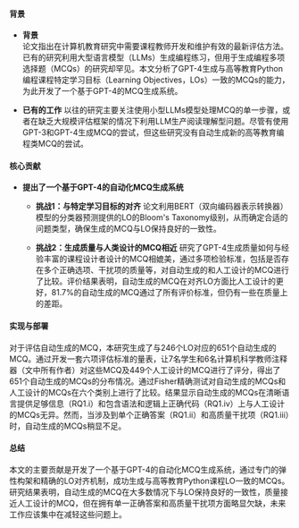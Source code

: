 #### 背景
- **背景**       
    论文指出在计算机教育研究中需要课程教师开发和维护有效的最新评估方法。已有的研究利用大型语言模型（LLMs）生成编程练习，但用于生成编程多项选择题（MCQs）的研究却罕见。本文分析了GPT-4生成与高等教育Python编程课程特定学习目标（Learning Objectives，LOs）一致的MCQs的能力，为此开发了一个基于GPT-4的MCQ生成系统。

- **已有的工作**
    以往的研究主要关注使用小型LLMs模型处理MCQ的单一步骤，或者在缺乏大规模评估框架的情况下利用LLM生产阅读理解型问题。尽管有使用GPT-3和GPT-4生成MCQ的尝试，但这些研究没有自动生成新的高等教育编程类MCQ的尝试。

#### 核心贡献
- **提出了一个基于GPT-4的自动化MCQ生成系统**
    - **挑战1：与特定学习目标的对齐**
        论文利用BERT（双向编码器表示转换器）模型的分类器预测提供的LO的Bloom's Taxonomy级别，从而确定合适的问题类型，确保生成的MCQ与LO保持良好的一致性。

    - **挑战2：生成质量与人类设计的MCQ相近**
        研究了GPT-4生成质量如何与经验丰富的课程设计者设计的MCQ相媲美，通过多项检验标准，包括是否存在多个正确选项、干扰项的质量等，对自动生成的和人工设计的MCQ进行了比较。评价结果表明，自动生成的MCQ在对齐LO方面比人工设计的更好，81.7%的自动生成的MCQ通过了所有评价标准，但仍有一些在质量上的差距。

#### 实现与部署
对于评估自动生成的MCQ，本研究生成了与246个LO对应的651个自动生成的MCQ。通过开发一套六项评估标准的量表，让7名学生和6名计算机科学教师注释器（文中所有作者）对这些MCQ及449个人工设计的MCQ进行了评分，得出了651个自动生成的MCQs的分布情况。通过Fisher精确测试对自动生成的MCQs和人工设计的MCQs在六个类别上进行了比较。结果显示自动生成的MCQs在清晰语言提供足够信息（RQ1.i）和包含语法和逻辑上正确代码（RQ1.iv）上与人工设计的MCQs无异。然而，当涉及到单个正确答案（RQ1.ii）和高质量干扰项（RQ1.iii）时，自动生成的MCQs稍显不足。

#### 总结
本文的主要贡献是开发了一个基于GPT-4的自动化MCQ生成系统，通过专门的弹性构架和精确的LO对齐机制，成功生成与高等教育Python课程LO一致的MCQs。研究结果表明，自动生成的MCQ在大多数情况下与LO保持良好的一致性，质量接近人工设计的MCQ，但在拥有单一正确答案和高质量干扰项方面略显欠缺，未来工作应该集中在减轻这些问题上。